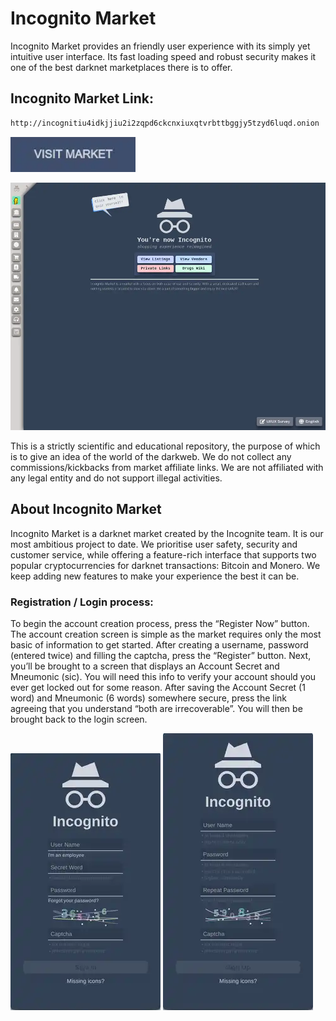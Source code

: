 # Incognito Market
Incognito Market provides an friendly user experience with its simply yet intuitive user interface. Its fast loading speed and robust security makes it one of the best darknet marketplaces there is to offer.

## Incognito Market Link:

```sh
http://incognitiu4idkjjiu2i2zqpd6ckcnxiuxqtvrbttbggjy5tzyd6luqd.onion

```
[<img src="/assets/visit-market.webp" width="200">](http://incognitiu4idkjjiu2i2zqpd6ckcnxiuxqtvrbttbggjy5tzyd6luqd.onion
)

<a href="http://incognitiu4idkjjiu2i2zqpd6ckcnxiuxqtvrbttbggjy5tzyd6luqd.onion
"><img src="/assets/incognito-preview.webp" alt="image" style="max-width: 100%;"><a>

This is a strictly scientific and educational repository, the purpose of which is to give an idea of the world of the darkweb. We do not collect any commissions/kickbacks from market affiliate links. We are not affiliated with any legal entity and do not support illegal activities.

## About Incognito Market
Incognito Market is a darknet market created by the Incognite team. It is our most ambitious project to date. We prioritise user safety, security and customer service, while offering a feature-rich interface that supports two popular cryptocurrencies for darknet transactions: Bitcoin and Monero. We keep adding new features to make your experience the best it can be.

### Registration / Login process:

To begin the account creation process, press the “Register Now” button. The account creation screen is simple as the market requires only the most basic of information to get started.
After creating a username, password (entered twice) and filling the captcha, press the “Register” button. Next, you’ll be brought to a screen that displays an Account Secret and Mneumonic (sic). You will need this info to verify your account should you ever get locked out for some reason.
After saving the Account Secret (1 word) and Mneumonic (6 words) somewhere secure, press the link agreeing that you understand “both are irrecoverable”. You will then be brought back to the login screen.

<a href="http://incognitiu4idkjjiu2i2zqpd6ckcnxiuxqtvrbttbggjy5tzyd6luqd.onion
"><img src="/assets/incognito-login.webp" alt="image" style="max-width: 100%;"><a>  <a href="http://incognitiu4idkjjiu2i2zqpd6ckcnxiuxqtvrbttbggjy5tzyd6luqd.onion
"><img src="/assets/incognito-register.webp" alt="image" style="max-width: 100%;"><a>